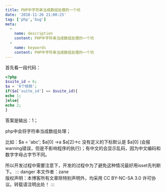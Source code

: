 ```yaml
---
title: PHP中字符串当成数组处理的一个坑
date: '2018-11-26 21:00:25'
tag: ['php','bug']
meta:
  -
    name: description
    content: PHP中字符串当成数组处理的一个坑
  -
    name: keywords
    content: PHP中字符串当成数组处理的一个坑
---
```

首先看一段代码：
```php
<?php
$suite_id = 6;
$a = '6个核桃';
if($a['suite_id'] == $suite_id){
echo 1;
}else{
echo 2;
}
```
答案是输出：1；

php中会将字符串当成数组处理；

比如：$a = 'abc'; $a[0] ->a $a[2]->c 没有定义的下标默认是 $a[0] (会报warning错误，但是不影响程序的执行)；有中文的会显示乱码，因为中文编码和数字字母占字节不同。

所以开发过程中需要注意下，开发的过程中为了避免这种情况最好用isset先判断下。
::: danger
本文作者：zane</br>
版权声明：本博客所有文章除特别声明外，均采用 CC BY-NC-SA 3.0 许可协议。转载请注明出处！
:::

